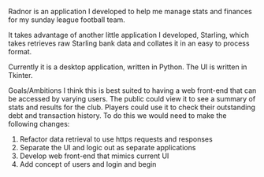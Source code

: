 Radnor is an application I developed to help me manage stats and finances for my sunday league football team.

It takes advantage of another little application I developed, Starling, which takes retrieves raw Starling bank data and collates it in an easy to process format.

Currently it is a desktop application, written in Python. The UI is written in Tkinter.


Goals/Ambitions
I think this is best suited to having a web front-end that can be accessed by varying users. The public could view it to see a summary of stats and results for the club. Players could use it to check their outstanding debt and transaction history. To do this we would need to make the following changes:
1. Refactor data retrieval to use https requests and responses
2. Separate the UI and logic out as separate applications
3. Develop web front-end that mimics current UI
4. Add concept of users and login and begin
